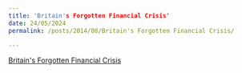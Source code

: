 ```yaml
---
title: 'Britain's Forgotten Financial Crisis'
date: 24/05/2024
permalink: /posts/2014/08/Britain's Forgotten Financial Crisis/

---
```


[Britain's Forgotten Financial Crisis](https://worksinprogress.co/issue/britains-forgotten-financial-crisis) 
